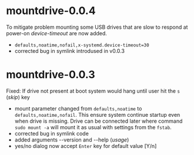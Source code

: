 # mountdrive-0.0.4
To mitigate problem mounting some USB drives that are slow to respond at power-on *device-timeout* are now added.
 - `defaults,noatime,nofail,x-systemd.device-timeout=30`
 - corrected bug in symlink introdused in v0.0.3
# mountdrive-0.0.3
Fixed: If drive not present at boot system would hang until user hit the `s` (*skip*) key
 - mount parameter changed from `defaults,noatime` to `defaults,noatime,nofail`. This ensure system continue startup even when drive is missing. Drive can be connected later where command `sudo mount -a` will mount it as usual with settings from the `fstab`.
 - corrected bug in symlink code 
 - added arguments --version and --help (*usage*) 
 - yes/no dialog now accept `Enter` key for default value [Y/n] 